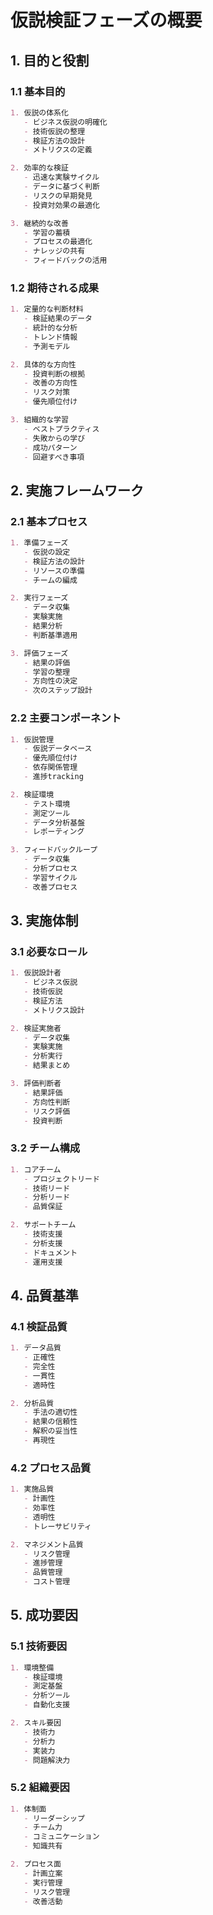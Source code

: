 # 仮説検証フェーズの概要

## 1. 目的と役割

### 1.1 基本目的
```markdown
1. 仮説の体系化
   - ビジネス仮説の明確化
   - 技術仮説の整理
   - 検証方法の設計
   - メトリクスの定義

2. 効率的な検証
   - 迅速な実験サイクル
   - データに基づく判断
   - リスクの早期発見
   - 投資対効果の最適化

3. 継続的な改善
   - 学習の蓄積
   - プロセスの最適化
   - ナレッジの共有
   - フィードバックの活用
```

### 1.2 期待される成果
```markdown
1. 定量的な判断材料
   - 検証結果のデータ
   - 統計的な分析
   - トレンド情報
   - 予測モデル

2. 具体的な方向性
   - 投資判断の根拠
   - 改善の方向性
   - リスク対策
   - 優先順位付け

3. 組織的な学習
   - ベストプラクティス
   - 失敗からの学び
   - 成功パターン
   - 回避すべき事項
```

## 2. 実施フレームワーク

### 2.1 基本プロセス
```markdown
1. 準備フェーズ
   - 仮説の設定
   - 検証方法の設計
   - リソースの準備
   - チームの編成

2. 実行フェーズ
   - データ収集
   - 実験実施
   - 結果分析
   - 判断基準適用

3. 評価フェーズ
   - 結果の評価
   - 学習の整理
   - 方向性の決定
   - 次のステップ設計
```

### 2.2 主要コンポーネント
```markdown
1. 仮説管理
   - 仮説データベース
   - 優先順位付け
   - 依存関係管理
   - 進捗tracking

2. 検証環境
   - テスト環境
   - 測定ツール
   - データ分析基盤
   - レポーティング

3. フィードバックループ
   - データ収集
   - 分析プロセス
   - 学習サイクル
   - 改善プロセス
```

## 3. 実施体制

### 3.1 必要なロール
```markdown
1. 仮説設計者
   - ビジネス仮説
   - 技術仮説
   - 検証方法
   - メトリクス設計

2. 検証実施者
   - データ収集
   - 実験実施
   - 分析実行
   - 結果まとめ

3. 評価判断者
   - 結果評価
   - 方向性判断
   - リスク評価
   - 投資判断
```

### 3.2 チーム構成
```markdown
1. コアチーム
   - プロジェクトリード
   - 技術リード
   - 分析リード
   - 品質保証

2. サポートチーム
   - 技術支援
   - 分析支援
   - ドキュメント
   - 運用支援
```

## 4. 品質基準

### 4.1 検証品質
```markdown
1. データ品質
   - 正確性
   - 完全性
   - 一貫性
   - 適時性

2. 分析品質
   - 手法の適切性
   - 結果の信頼性
   - 解釈の妥当性
   - 再現性
```

### 4.2 プロセス品質
```markdown
1. 実施品質
   - 計画性
   - 効率性
   - 透明性
   - トレーサビリティ

2. マネジメント品質
   - リスク管理
   - 進捗管理
   - 品質管理
   - コスト管理
```

## 5. 成功要因

### 5.1 技術要因
```markdown
1. 環境整備
   - 検証環境
   - 測定基盤
   - 分析ツール
   - 自動化支援

2. スキル要因
   - 技術力
   - 分析力
   - 実装力
   - 問題解決力
```

### 5.2 組織要因
```markdown
1. 体制面
   - リーダーシップ
   - チーム力
   - コミュニケーション
   - 知識共有

2. プロセス面
   - 計画立案
   - 実行管理
   - リスク管理
   - 改善活動